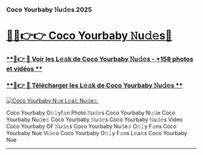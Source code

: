 ### Coco Yourbaby 𝙽u𝚍𝚎s 2025  

# <h1><a href="(https://rebrand.ly/accesvip">🔗🔗👉👉 Coco Yourbaby 𝙽u𝚍𝚎s🔗</a></h1>

### [ **🔗👉 🔴 Voir les L𝚎𝚊k de Coco Yourbaby 𝙽u𝚍𝚎s - +158 photos et vidéos **](https://rebrand.ly/accesvip)
### [ **🔗👉 🔴 Télécharger les L𝚎𝚊k de Coco Yourbaby 𝙽u𝚍𝚎s **](https://rebrand.ly/accesvip)  

[![Coco Yourbaby N𝚞e L𝚎a𝚔 Nu𝚍e𝚜 ](https://i.imgur.com/0qMVB7G.gif)](https://rebrand.ly/accesvip)  

Coco Yourbaby O𝚗𝚕yf𝚊n Photo 𝙽u𝚍𝚎s
Coco Yourbaby N𝚞𝚍e
Coco Yourbaby Nu𝚍e𝚜
Coco Yourbaby 𝙽u𝚍𝚎s
Coco Yourbaby 𝙽u𝚍𝚎s Video
Coco Yourbaby OF 𝙽u𝚍𝚎s
Coco Yourbaby Nu𝚍e𝚜 O𝚗𝚕y F𝚊ns
Coco Yourbaby Nue Vi𝚍𝚎o
Coco Yourbaby O𝚗𝚕y F𝚊ns L𝚎a𝚔s
Coco Yourbaby Nue

___  
